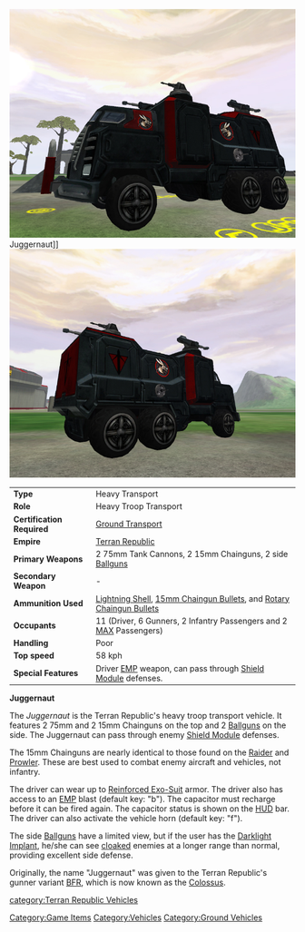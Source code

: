![](images/JuggernautFront.jpg "fig:JuggernautFront.jpg") Juggernaut\]\]
![](images/Juggernaut.jpg "fig:Juggernaut.jpg")

|                            |                                                                                                                                                                                      |
| -------------------------- | ------------------------------------------------------------------------------------------------------------------------------------------------------------------------------------ |
| **Type**                   | Heavy Transport                                                                                                                                                                      |
| **Role**                   | Heavy Troop Transport                                                                                                                                                                |
| **Certification Required** | [Ground Transport](Ground_Transport.md)                                                                                                                                   |
| **Empire**                 | [Terran Republic](Terran_Republic.md)                                                                                                                                     |
| **Primary Weapons**        | 2 75mm Tank Cannons, 2 15mm Chainguns, 2 side [Ballguns](Ballgun.md)                                                                                                      |
| **Secondary Weapon**       | \-                                                                                                                                                                                   |
| **Ammunition Used**        | [Lightning Shell](Lightning_Shell.md), [15mm Chaingun Bullets](15mm_Chaingun_Bullets.md), and [Rotary Chaingun Bullets](Rotary_Chaingun_Bullets.md) |
| **Occupants**              | 11 (Driver, 6 Gunners, 2 Infantry Passengers and 2 [MAX](MAX.md) Passengers)                                                                                              |
| **Handling**               | Poor                                                                                                                                                                                 |
| **Top speed**              | 58 kph                                                                                                                                                                               |
| **Special Features**       | Driver [EMP](EMP.md) weapon, can pass through [Shield Module](Shield_Module.md) defenses.                                                                      |

**Juggernaut**

The _Juggernaut_ is the Terran Republic's heavy troop transport vehicle.
It features 2 75mm and 2 15mm Chainguns on the top and 2
[Ballguns](Ballgun.md) on the side. The Juggernaut can pass
through enemy [Shield Module](Shield_Module.md) defenses.

The 15mm Chainguns are nearly identical to those found on the
[Raider](Raider.md) and [Prowler](Prowler.md). These are
best used to combat enemy aircraft and vehicles, not infantry.

The driver can wear up to [Reinforced
Exo-Suit](Reinforced_Exo-Suit.md) armor. The driver also has
access to an [EMP](EMP.md) blast (default key: "b"). The
capacitor must recharge before it can be fired again. The capacitor
status is shown on the [HUD](HUD.md) bar. The driver can also
activate the vehicle horn (default key: "f").

The side [Ballguns](Ballgun.md) have a limited view, but if the
user has the [Darklight](Darklight.md)
[Implant](Implant.md), he/she can see
[cloaked](Infiltration_Suit.md) enemies at a longer range than
normal, providing excellent side defense.

Originally, the name "Juggernaut" was given to the Terran Republic's
gunner variant [BFR](BFR.md), which is now known as the
[Colossus](Colossus.md).

[category:Terran Republic
Vehicles](category:Terran_Republic_Vehicles.md)

[Category:Game Items](Category:Game_Items.md)
[Category:Vehicles](Category:Vehicles.md) [Category:Ground
Vehicles](Category:Ground_Vehicles.md)

